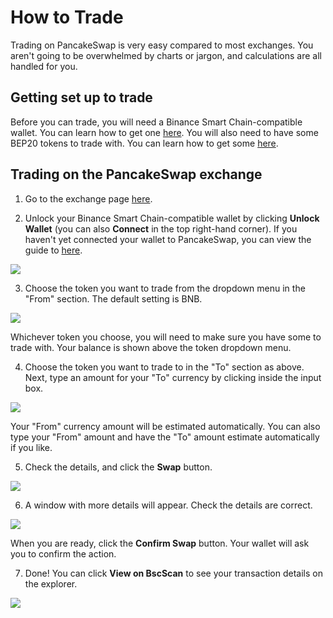 # How to Trade

Trading on PancakeSwap is very easy compared to most exchanges. You aren't going to be overwhelmed by charts or jargon, and calculations are all handled for you.

## Getting set up to trade <a id="getting-set-up-to-trade"></a>

Before you can trade, you will need a Binance Smart Chain-compatible wallet. You can learn how to get one [here](create-a-wallet.md). You will also need to have some BEP20 tokens to trade with. You can learn how to get some [here](get-bep20-tokens.md).

## Trading on the PancakeSwap exchange <a id="trading-on-the-pancakeswap-exchange"></a>

1. Go to the exchange page [here](https://exchange.pancakeswap.finance/#/swap).

2. Unlock your Binance Smart Chain-compatible wallet by clicking **Unlock Wallet** \(you can also **Connect** in the top right-hand corner\). If you haven't yet connected your wallet to PancakeSwap, you can view the guide to [here](connect-your-wallet-to-pancakeswap.md).

![](https://gblobscdn.gitbook.com/assets%2F-MHREX7DHcljbY5IkjgJ%2F-M_x-4n1tMKitW-VGfmY%2F-M_xTw4wFN4vQcWbR3y0%2Fimage.png?alt=media&token=5611427b-88d9-4026-9702-bd6eae84faad)

3. Choose the token you want to trade from the dropdown menu in the "From" section. The default setting is BNB.

![](https://gblobscdn.gitbook.com/assets%2F-MHREX7DHcljbY5IkjgJ%2F-M_x-4n1tMKitW-VGfmY%2F-M_xUjQjyqiLOYXdAQm9%2Fimage.png?alt=media&token=b70f6d13-b7bd-407f-af75-a2140ab462ce)

Whichever token you choose, you will need to make sure you have some to trade with. Your balance is shown above the token dropdown menu.

4. Choose the token you want to trade to in the "To" section as above. Next, type an amount for your "To" currency by clicking inside the input box.

![](https://gblobscdn.gitbook.com/assets%2F-MHREX7DHcljbY5IkjgJ%2F-M_x-4n1tMKitW-VGfmY%2F-M_xZGVtHr2BXBNnKm0F%2Fimage.png?alt=media&token=4c66bc10-e05b-407f-91e5-b22f33e9f2bd)

Your "From" currency amount will be estimated automatically. You can also type your "From" amount and have the "To" amount estimate automatically if you like.

5. Check the details, and click the **Swap** button.

![](https://gblobscdn.gitbook.com/assets%2F-MHREX7DHcljbY5IkjgJ%2F-M_x-4n1tMKitW-VGfmY%2F-M_xZnKtxkjzof6akqYD%2Fimage.png?alt=media&token=8fd717eb-e686-433b-9f5c-8d77753d6c43)

6. A window with more details will appear. Check the details are correct.

![](https://gblobscdn.gitbook.com/assets%2F-MHREX7DHcljbY5IkjgJ%2F-M_x-4n1tMKitW-VGfmY%2F-M_x_2KJnmJ1JiYbXlUr%2Fimage.png?alt=media&token=cd8c5a4d-d8e1-4e07-855b-7b4fef9415a1)

When you are ready, click the **Confirm Swap** button. Your wallet will ask you to confirm the action.

7. Done! You can click **View on BscScan** to see your transaction details on the explorer.

![](https://gblobscdn.gitbook.com/assets%2F-MHREX7DHcljbY5IkjgJ%2F-M_x-4n1tMKitW-VGfmY%2F-M_xb2cdrJGgJYhOQMf6%2Fimage.png?alt=media&token=4f22356d-ae4d-4975-a4ac-76c3c550d8d8)

​

